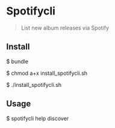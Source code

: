 # Spotifycli

> List new album releases via Spotify

## Install

$ bundle

$ chmod a+x install_spotifycli.sh

$ ./install_spotifycli.sh

## Usage

$ spotifycli help discover
